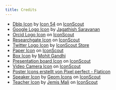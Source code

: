 ```yaml
---
title: Credits
---
```


- <a href="https://iconscout.com/icons/dblp" target="_blank">Dblp Icon</a> by <a href="https://iconscout.com/contributors/icon-54">Icon 54</a> on <a href="https://iconscout.com">IconScout</a>
- <a href="https://iconscout.com/icons/google" target="_blank">Google Logo Icon</a> by <a href="https://iconscout.com/contributors/jagathish" target="_blank">Jagathish Saravanan</a>
- <a href="https://iconscout.com/icons/orcid" target="_blank">Orcid Logo Icon</a> on <a href="https://iconscout.com">IconScout</a>
- <a href="https://iconscout.com/icons/researchgate" target="_blank">Researchgate Icon</a> on <a href="https://iconscout.com">IconScout</a>
- <a href="https://iconscout.com/icons/twitter" target="_blank">Twitter Logo Icon</a> by <a href="https://iconscout.com/contributors/iconscout" target="_blank">IconScout Store</a>
- <a href="https://iconscout.com/icons/paper" target="_blank">Paper Icon</a> on <a href="https://iconscout.com">IconScout</a>
- <a href="https://iconscout.com/icons/box" target="_blank">Box Icon</a> by <a href="https://iconscout.com/contributors/mcgandhi61" target="_blank">Mohit Gandhi</a>
- <a href="https://iconscout.com/icons/presentation-board" target="_blank">Presentation board Icon</a> on <a href="https://iconscout.com">IconScout</a>
- <a href="https://iconscout.com/icons/video-camera" target="_blank">Video Camera Icon</a> on <a href="https://iconscout.com">IconScout</a>
- <a href="https://www.flaticon.com/de/kostenlose-icons/poster" target="_blank">Poster Icons erstellt von Pixel perfect - Flaticon</a>
- <a href="https://iconscout.com/icons/speaker" target="_blank">Speaker Icon</a> by <a href="https://iconscout.com/contributors/geom-icons">Geom Icons</a> on <a href="https://iconscout.com">IconScout</a>
- <a href="https://iconscout.com/icons/teacher" target="_blank">Teacher Icon</a> by <a href="https://iconscout.com/contributors/jemismali">Jemis Mali</a> on <a href="https://iconscout.com">IconScout</a>
